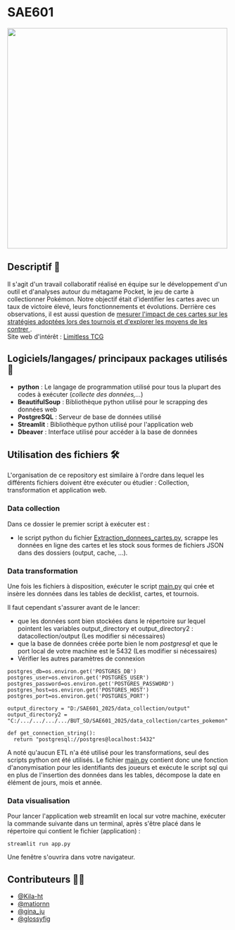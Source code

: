 # SAE601
<img src="https://upload.wikimedia.org/wikipedia/commons/c/c2/Pokemon_TCG_Pocket_logo.png" width="500" />

## Descriptif :memo:
Il s'agit d'un travail collaboratif réalisé en équipe sur le développement d'un outil et d'analyses autour du métagame Pocket, le jeu de carte à collectionner Pokémon. Notre objectif était d'identifier les cartes avec un taux de victoire élevé, leurs fonctionnements et évolutions. Derrière ces observations, il est aussi question de <ins> mesurer l'impact de ces cartes sur les stratégies adoptées lors des tournois et d'explorer les moyens de les contrer </ins>. \
Site web d'intérêt : [Limitless TCG](https://play.limitlesstcg.com/)

## Logiciels/langages/ principaux packages utilisés :pushpin:
- **python** : Le langage de programmation utilisé pour tous la plupart des codes à exécuter (*collecte des données,...*)
- **BeautifulSoup** : Bibliothèque python utilisé pour le scrapping des données web
- **PostgreSQL** :  Serveur de base de données utilisé
- **Streamlit** : Bibliothèque python utilisé pour l'application web
- **Dbeaver** : Interface utilisé pour accéder à la base de données

## Utilisation des fichiers :hammer_and_wrench: 
L'organisation de ce repository est similaire à l'ordre dans lequel les différents fichiers doivent être exécuter ou étudier : Collection, transformation et application web.

### Data collection
Dans ce dossier le premier script à exécuter est :
- le script python du fichier [Extraction_donnees_cartes.py](data_collection/Extraction_donnees_carte.py), scrappe les données en ligne des cartes et les stock sous formes de fichiers JSON dans des dossiers (output, cache, ...).

### Data transformation
Une fois les fichiers à disposition, exécuter le script [main.py](./data_transformation/main.py) qui crée et insère les données dans les tables de decklist, cartes, et tournois. 

Il faut cependant s'assurer avant de le lancer:
- que les données sont bien stockées dans le répertoire sur lequel pointent les variables output_directory et output_directory2 : datacollection/output (Les modifier si nécessaires)
- que la base de données créée porte bien le nom *postgresql* et que le port local de votre machine est le 5432 (Les modifier si nécessaires)
- Vérifier les autres paramètres de connexion

```
postgres_db=os.environ.get('POSTGRES_DB')
postgres_user=os.environ.get('POSTGRES_USER')
postgres_password=os.environ.get('POSTGRES_PASSWORD')
postgres_host=os.environ.get('POSTGRES_HOST')
postgres_port=os.environ.get('POSTGRES_PORT')

output_directory = "D:/SAE601_2025/data_collection/output"
output_directory2 = "C:/.../.../.../.../BUT_SD/SAE601_2025/data_collection/cartes_pokemon"

def get_connection_string():
  return "postgresql://postgres@localhost:5432"
```
A noté qu'aucun ETL n'a été utilisé pour les transformations, seul des scripts python ont été utilisés. Le fichier <ins>main.py</ins> contient donc une fonction d'anonymisation pour les identifiants des joueurs et exécute le script sql qui en plus de l'insertion des données dans les tables, décompose la date en élément de jours, mois et année. 

### Data visualisation 
Pour lancer l'application web streamlit en local sur votre machine, exécuter la commande suivante dans un terminal, après s'être placé dans le répertoire qui contient le fichier (application) : 
```
streamlit run app.py
```
Une fenêtre s'ouvrira dans votre navigateur.

## Contributeurs :technologist:
- [@Kila-ht](https://github.com/Kila-ht)
- [@matiornn](https://github.com/matiornn)
- [@gina_ju](https://github.com/ginaju)
- [@glossyfig](https://github.com/Glossyfig)
